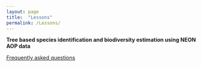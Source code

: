 ```yaml
---
layout: page
title:  "Lessons"
permalink: /Lessons/
---
```


**Tree based species identification and biodiversity estimation using NEON AOP data**

[Frequently asked questions](D1_MarconiS)
